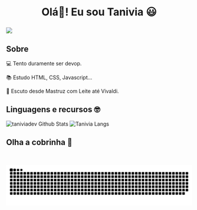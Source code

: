 <h1 align="center">Olá👋! Eu sou Tanivia 😃</h1>

###

<img align="center" src="https://github.com/taniviadev/taniviadev/assets/157528071/18c34b76-32da-4c69-a81c-a7b77b0208c4" />

###

<h2>Sobre</h2>

<div align="left">
  
:computer: Tento duramente ser devop.

:books: Estudo HTML, CSS, Javascript...

🎵 Escuto desde Mastruz com Leite até Vivaldi.

</div>

###

<h2>Linguagens e recursos 🤓</h2>

<div align="left">

![taniviadev Github Stats](https://github-readme-stats.vercel.app/api?username=taniviadev&show_icons=true&theme=aura)
![Tanivia Langs](https://github-readme-stats.vercel.app/api/top-langs/?username=taniviadev&layout=compact&theme=nightowl)

</div>

###

<h2>Olha a cobrinha 🐍</h2>

<br clear="both">

![Snake animation](https://github.com/taniviadev/taniviadev/blob/output/github-contribution-grid-snake.svg)

###
